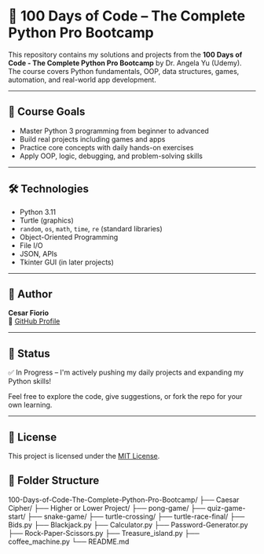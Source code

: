# 🐍 100 Days of Code – The Complete Python Pro Bootcamp

This repository contains my solutions and projects from the **100 Days of Code - The Complete Python Pro Bootcamp** by Dr. Angela Yu (Udemy). The course covers Python fundamentals, OOP, data structures, games, automation, and real-world app development.

---

## 📘 Course Goals

- Master Python 3 programming from beginner to advanced
- Build real projects including games and apps
- Practice core concepts with daily hands-on exercises
- Apply OOP, logic, debugging, and problem-solving skills

---

## 🛠 Technologies

- Python 3.11
- Turtle (graphics)
- `random`, `os`, `math`, `time`, `re` (standard libraries)
- Object-Oriented Programming
- File I/O
- JSON, APIs
- Tkinter GUI (in later projects)

---

## 📌 Author

**Cesar Fiorio**  
📍 [GitHub Profile](https://github.com/cesarfiorio)

---

## 🏁 Status

✅ In Progress – I'm actively pushing my daily projects and expanding my Python skills!

Feel free to explore the code, give suggestions, or fork the repo for your own learning.

---

## 📄 License

This project is licensed under the [MIT License](LICENSE).


## 📁 Folder Structure

100-Days-of-Code-The-Complete-Python-Pro-Bootcamp/
├── Caesar Cipher/
├── Higher or Lower Project/
├── pong-game/
├── quiz-game-start/
├── snake-game/
├── turtle-crossing/
├── turtle-race-final/
├── Bids.py
├── Blackjack.py
├── Calculator.py
├── Password-Generator.py
├── Rock-Paper-Scissors.py
├── Treasure_island.py
├── coffee_machine.py
└── README.md